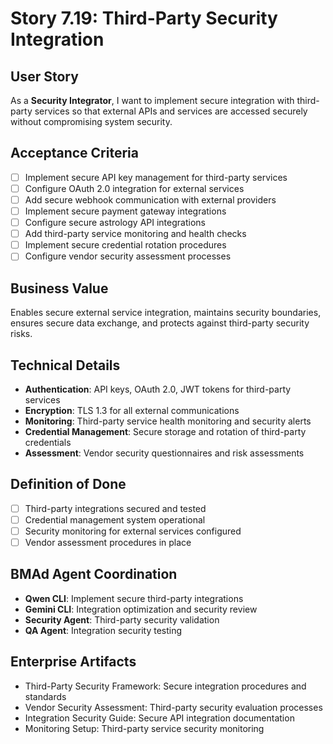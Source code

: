 # Story 7.19: Third-Party Security Integration

## User Story
As a **Security Integrator**, I want to implement secure integration with third-party services so that external APIs and services are accessed securely without compromising system security.

## Acceptance Criteria
- [ ] Implement secure API key management for third-party services
- [ ] Configure OAuth 2.0 integration for external services
- [ ] Add secure webhook communication with external providers
- [ ] Implement secure payment gateway integrations
- [ ] Configure secure astrology API integrations
- [ ] Add third-party service monitoring and health checks
- [ ] Implement secure credential rotation procedures
- [ ] Configure vendor security assessment processes

## Business Value
Enables secure external service integration, maintains security boundaries, ensures secure data exchange, and protects against third-party security risks.

## Technical Details
- **Authentication**: API keys, OAuth 2.0, JWT tokens for third-party services
- **Encryption**: TLS 1.3 for all external communications
- **Monitoring**: Third-party service health monitoring and security alerts
- **Credential Management**: Secure storage and rotation of third-party credentials
- **Assessment**: Vendor security questionnaires and risk assessments

## Definition of Done
- [ ] Third-party integrations secured and tested
- [ ] Credential management system operational
- [ ] Security monitoring for external services configured
- [ ] Vendor assessment procedures in place

## BMAd Agent Coordination
- **Qwen CLI**: Implement secure third-party integrations
- **Gemini CLI**: Integration optimization and security review
- **Security Agent**: Third-party security validation
- **QA Agent**: Integration security testing

## Enterprise Artifacts
- Third-Party Security Framework: Secure integration procedures and standards
- Vendor Security Assessment: Third-party security evaluation processes
- Integration Security Guide: Secure API integration documentation
- Monitoring Setup: Third-party service security monitoring